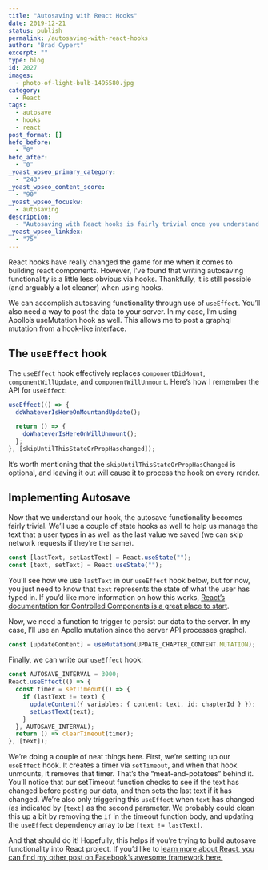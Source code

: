 ```yaml
---
title: "Autosaving with React Hooks"
date: 2019-12-21
status: publish
permalink: /autosaving-with-react-hooks
author: "Brad Cypert"
excerpt: ""
type: blog
id: 2027
images:
  - photo-of-light-bulb-1495580.jpg
category:
  - React
tags:
  - autosave
  - hooks
  - react
post_format: []
hefo_before:
  - "0"
hefo_after:
  - "0"
_yoast_wpseo_primary_category:
  - "243"
_yoast_wpseo_content_score:
  - "90"
_yoast_wpseo_focuskw:
  - autosaving
description:
  - "Autosaving with React hooks is fairly trivial once you understand React's useEffect hook. Autosaving can be accomplished with useEffect and useState."
_yoast_wpseo_linkdex:
  - "75"
---
```


React hooks have really changed the game for me when it comes to building react components. However, I’ve found that writing autosaving functionality is a little less obvious via hooks. Thankfully, it is still possible (and arguably a lot cleaner) when using hooks.

We can accomplish autosaving functionality through use of `useEffect`. You’ll also need a way to post the data to your server. In my case, I’m using Apollo’s useMutation hook as well. This allows me to post a graphql mutation from a hook-like interface.

## The `useEffect` hook

The `useEffect` hook effectively replaces `componentDidMount`, `componentWillUpdate`, and `componentWillUnmount`. Here’s how I remember the API for `useEffect`:

```typescript
useEffect(() => {
  doWhateverIsHereOnMountandUpdate();

  return () => {
    doWhateverIsHereOnWillUnmount();
  };
}, [skipUntilThisStateOrPropHaschanged]);
```

It’s worth mentioning that the `skipUntilThisStateOrPropHasChanged` is optional, and leaving it out will cause it to process the hook on every render.

## Implementing Autosave

Now that we understand our hook, the autosave functionality becomes fairly trivial. We’ll use a couple of state hooks as well to help us manage the text that a user types in as well as the last value we saved (we can skip network requests if they’re the same).

```typescript
const [lastText, setLastText] = React.useState("");
const [text, setText] = React.useState("");
```

You’ll see how we use `lastText` in our `useEffect` hook below, but for now, you just need to know that `text` represents the state of what the user has typed in. If you’d like more information on how this works, [React’s documentation for Controlled Components is a great place to start](https://reactjs.org/docs/forms.html#controlled-components).

Now, we need a function to trigger to persist our data to the server. In my case, I’ll use an Apollo mutation since the server API processes graphql.

```typescript
const [updateContent] = useMutation(UPDATE_CHAPTER_CONTENT.MUTATION);
```

Finally, we can write our `useEffect` hook:

```typescript
const AUTOSAVE_INTERVAL = 3000;
React.useEffect(() => {
  const timer = setTimeout(() => {
    if (lastText != text) {
      updateContent({ variables: { content: text, id: chapterId } });
      setLastText(text);
    }
  }, AUTOSAVE_INTERVAL);
  return () => clearTimeout(timer);
}, [text]);
```

We’re doing a couple of neat things here. First, we’re setting up our `useEffect` hook. It creates a timer via `setTimeout`, and when that hook unmounts, it removes that timer. That’s the “meat-and-potatoes” behind it. You’ll notice that our setTimeout function checks to see if the text has changed before posting our data, and then sets the last text if it has changed.
We’re also only triggering this `useEffect` when `text` has changed (as indicated by `[text]` as the second parameter. We probably could clean this up a bit by removing the `if` in the timeout function body, and updating the `useEffect` dependency array to be `[text != lastText]`.

And that should do it! Hopefully, this helps if you’re trying to build autosave functionality into React project.
If you’d like to [learn more about React, you can find my other post on Facebook’s awesome framework here.](/tags/react/)
